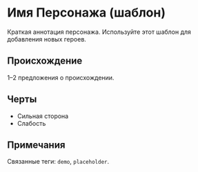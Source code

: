 # Имя Персонажа (шаблон)

Краткая аннотация персонажа. Используйте этот шаблон для добавления новых героев.

## Происхождение
1–2 предложения о происхождении.

## Черты
- Сильная сторона
- Слабость

## Примечания
Связанные теги: `demo`, `placeholder`.
